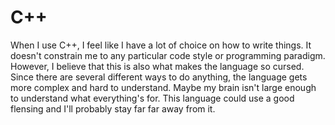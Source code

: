 # C++

When I use C++, I feel like I have a lot of choice on how to write things.
It doesn't constrain me to any particular code style or programming paradigm.
However, I believe that this is also what makes the language so cursed.
Since there are several different ways to do anything, the language gets more
complex and hard to understand.
Maybe my brain isn't large enough to understand what everything's for.
This language could use a good flensing and I'll probably stay far far away from
it.

